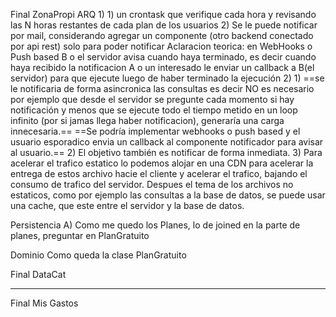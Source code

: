 Final ZonaPropi
ARQ
1) 
	1) un crontask que verifique cada hora y revisando las N horas restantes de cada plan de los usuarios
	2) Se le puede notificar por mail, considerando agregar un componente (otro backend conectado por api rest) solo para poder notificar
	   Aclaracion teorica:
	   en WebHooks o Push based B o el servidor avisa cuando haya terminado, es decir cuando haya recibido la notificacion
	   A  o un interesado le enviar un callback a B(el servidor) para que ejecute luego de haber terminado la ejecución
2) 
	1) ==se le notificaria de forma asincronica las consultas es decir NO es necesario por ejemplo que desde el servidor se pregunte cada momento si hay notificación  y menos que se ejecute todo el tiempo metido en un loop infinito  (por si jamas llega haber notificacion), generaría una carga innecesaria.==
   ==Se podría implementar webhooks o push based y el usuario esporadico envia un callback al componente notificador para avisar al usuario.==
	2)  El objetivo también es notificar de forma inmediata.
3) Para acelerar el trafico estatico lo podemos alojar en una CDN para acelerar la entrega de estos archivo hacie el cliente y acelerar el trafico, bajando el consumo de trafico del servidor.
   Despues el tema de los archivos no estaticos, como por ejemplo las consultas a la base de datos, se puede usar una cache, que este entre el servidor  y la base de datos.

Persistencia
A)
Como me quedo los Planes,  lo de joined en la parte de planes, preguntar en PlanGratuito

Dominio
Como queda la clase PlanGratuito

Final DataCat







---















Final Mis Gastos




